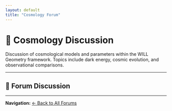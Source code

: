 ```yaml
---
layout: default
title: "Cosmology Forum"
---
```


# 🌌 Cosmology Discussion

Discussion of cosmological models and parameters within the WILL Geometry framework. Topics include dark energy, cosmic evolution, and observational comparisons.

---

## 💬 Forum Discussion

<script src="https://utteranc.es/client.js"
        repo="AntonRize/WILL"
        issue-term="title"
        issue-label="cosmology"
        theme="github-light"
        crossorigin="anonymous"
        async>
</script>

---

**Navigation:** [← Back to All Forums](/WILL/discussions/)